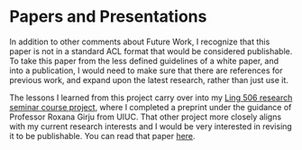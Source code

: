 # Papers and Presentations
In addition to other comments about Future Work, I recognize that this paper is not in a standard ACL format that would be considered publishable.  To take this paper from the less defined guidelines of a white paper, and into a publication, I would need to make sure that there are references for previous work, and expand upon the latest research, rather than just use it.

The lessons I learned from this project carry over into my [Ling 506 research seminar course project](https://github.com/Fuehnix/Ling506TermProject), where I completed a preprint under the guidance of Professor Roxana Girju from UIUC. That other project more closely aligns with my current research interests and I would be very interested in revising it to be publishable. You can read that paper [here](https://github.com/Fuehnix/Ling506TermProject/blob/main/Ling_506_Term_Project_Paper.pdf).
